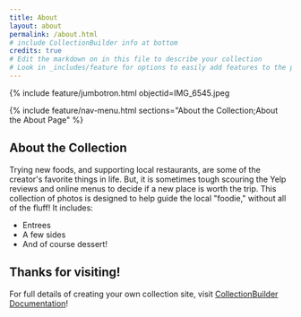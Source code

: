 ```yaml
---
title: About
layout: about
permalink: /about.html
# include CollectionBuilder info at bottom
credits: true
# Edit the markdown on in this file to describe your collection
# Look in _includes/feature for options to easily add features to the page
---
```


{% include feature/jumbotron.html objectid=IMG_6545.jpeg

{% include feature/nav-menu.html sections="About the Collection;About the About Page" %}

## About the Collection

Trying new foods, and supporting local restaurants, are some of the creator's favorite things in life. But, it is sometimes tough scouring the Yelp reviews and online menus to decide if a new place is worth the trip. This collection of photos is designed to help guide the local "foodie," without all of the fluff! It includes:

- Entrees
- A few sides
- And of course dessert!

 ## Thanks for visiting!

For full details of creating your own collection site, visit [CollectionBuilder Documentation](https://collectionbuilder.github.io/cb-docs/)!


